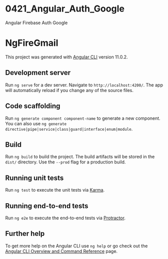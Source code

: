 # 0421_Angular_Auth_Google
Angular
Firebase Auth Google

# NgFireGmail

This project was generated with [Angular CLI](https://github.com/angular/angular-cli) version 11.0.2.

## Development server

Run `ng serve` for a dev server. Navigate to `http://localhost:4200/`. The app will automatically reload if you change any of the source files.

## Code scaffolding

Run `ng generate component component-name` to generate a new component. You can also use `ng generate directive|pipe|service|class|guard|interface|enum|module`.

## Build

Run `ng build` to build the project. The build artifacts will be stored in the `dist/` directory. Use the `--prod` flag for a production build.

## Running unit tests

Run `ng test` to execute the unit tests via [Karma](https://karma-runner.github.io).

## Running end-to-end tests

Run `ng e2e` to execute the end-to-end tests via [Protractor](http://www.protractortest.org/).

## Further help

To get more help on the Angular CLI use `ng help` or go check out the [Angular CLI Overview and Command Reference](https://angular.io/cli) page.

<!-- 
npm install -g @angular/cli

ng new NgFireGmail
cd NgFireGmail
npm i firebase @angular/fire@5.4.2 --save
  "@angular/fire": "^5.4.2",
  "firebase": "^7.21.0",
 
*****************+ Firebase *****************+
Auth > Sign-in-method
Google > Enable > save

*****************+ Code *****************+
firebase config
  > src/environments/enviorment.ts
  > enviorment.prod.ts

ng generate service auth
ng generate component signin

> auth.service.ts
> signin.component.ts
> signin.component.html


*****************+ Facebook *****************+
https://developers.facebook.com/apps/

Create App > Manage Business Integrations > "Continue"
App Purpose "Yourselft or your own business" > Create App
Facebook login > Web > URL: http://localhost:4200/
npm i angularx-social-login





-->

